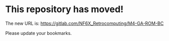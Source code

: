 # This repository has moved!

The new URL is: https://gitlab.com/NF6X_Retrocomputing/M4-GA-ROM-BC

Please update your bookmarks.
